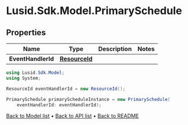 # Lusid.Sdk.Model.PrimarySchedule

## Properties

Name | Type | Description | Notes
------------ | ------------- | ------------- | -------------
**EventHandlerId** | [**ResourceId**](ResourceId.md) |  | 

```csharp
using Lusid.Sdk.Model;
using System;

ResourceId eventHandlerId = new ResourceId();

PrimarySchedule primaryScheduleInstance = new PrimarySchedule(
    eventHandlerId: eventHandlerId);
```

[Back to Model list](../README.md#documentation-for-models) &#8226; [Back to API list](../README.md#documentation-for-api-endpoints) &#8226; [Back to README](../README.md)
